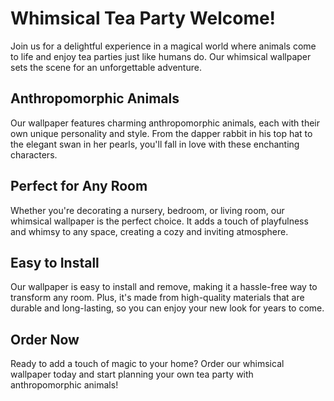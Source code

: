 <!--font:Poppins-->

# Whimsical Tea Party Welcome!

Join us for a delightful experience in a magical world where animals come to life and enjoy tea parties just like humans do. Our whimsical wallpaper sets the scene for an unforgettable adventure.

## Anthropomorphic Animals

Our wallpaper features charming anthropomorphic animals, each with their own unique personality and style. From the dapper rabbit in his top hat to the elegant swan in her pearls, you'll fall in love with these enchanting characters.

## Perfect for Any Room

Whether you're decorating a nursery, bedroom, or living room, our whimsical wallpaper is the perfect choice. It adds a touch of playfulness and whimsy to any space, creating a cozy and inviting atmosphere.

## Easy to Install

Our wallpaper is easy to install and remove, making it a hassle-free way to transform any room. Plus, it's made from high-quality materials that are durable and long-lasting, so you can enjoy your new look for years to come.

## Order Now

Ready to add a touch of magic to your home? Order our whimsical wallpaper today and start planning your own tea party with anthropomorphic animals!

<!--

Write me markdown content of website with wallpaper:

"A whimsical tea party with anthropomorphic animals"

The header of the page should not be copy of the text but rather a real content of the website which is using this wallpaper.


---


# Welcome to our Whimsical Tea Party!

Join us for a delightful experience in a magical world where animals come to life and enjoy tea parties just like humans do. Our whimsical wallpaper sets the scene for an unforgettable adventure.

## Anthropomorphic Animals

Our wallpaper features charming anthropomorphic animals, each with their own unique personality and style. From the dapper rabbit in his top hat to the elegant swan in her pearls, you'll fall in love with these enchanting characters.

## Perfect for Any Room

Whether you're decorating a nursery, bedroom, or living room, our whimsical wallpaper is the perfect choice. It adds a touch of playfulness and whimsy to any space, creating a cozy and inviting atmosphere.

## Easy to Install

Our wallpaper is easy to install and remove, making it a hassle-free way to transform any room. Plus, it's made from high-quality materials that are durable and long-lasting, so you can enjoy your new look for years to come.

## Order Now

Ready to add a touch of magic to your home? Order our whimsical wallpaper today and start planning your own tea party with anthropomorphic animals!


---


Write me a Google font which is best fitting for the website.

Pick from the list:
- Orbitron
- Great Vibes
- Raleway
- Poppins
- Cormorant Garamond
- Lobster
- Alegreya
- Barlow Condensed
- Cabin
- Creepster
- Roboto
- IBM Plex Sans
- Inter
- Montserrat
- Dancing Script
- Cinzel Decorative
- Playfair Display
- Open Sans
- Cinzel
- Exo 2
- Lato
- Futura


Write just the font name nothing else.


---


Poppins

-->
